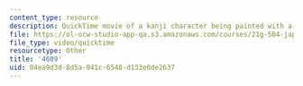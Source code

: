 ```yaml
---
content_type: resource
description: QuickTime movie of a kanji character being painted with a brush.
file: https://ol-ocw-studio-app-qa.s3.amazonaws.com/courses/21g-504-japanese-iv-spring-2009/04ea9d3d8d5a941c6548d133e6de2637_4609.mov
file_type: video/quicktime
resourcetype: Other
title: '4609'
uid: 04ea9d3d-8d5a-941c-6548-d133e6de2637
---
```

